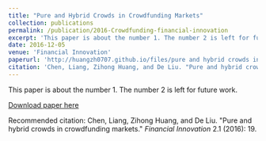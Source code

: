 ```yaml
---
title: "Pure and Hybrid Crowds in Crowdfunding Markets"
collection: publications
permalink: /publication/2016-Crowdfunding-financial-innovation
excerpt: 'This paper is about the number 1. The number 2 is left for future work.'
date: 2016-12-05
venue: 'Financial Innovation'
paperurl: 'http://huangzh0707.github.io/files/pure and hybrid crowds in crowdfunding markets.pdf'
citation: 'Chen, Liang, Zihong Huang, and De Liu. "Pure and hybrid crowds in crowdfunding markets." Financial Innovation 2.1 (2016): 19.'
---
```

This paper is about the number 1. The number 2 is left for future work.

[Download paper here](http://huangzh0707.github.io/files/paper1.pdf)

Recommended citation: Chen, Liang, Zihong Huang, and De Liu. "Pure and hybrid crowds in crowdfunding markets." <i>Financial Innovation</i> 2.1 (2016): 19.
